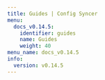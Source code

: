 ```yaml
---
title: Guides | Config Syncer
menu:
  docs_v0.14.5:
    identifier: guides
    name: Guides
    weight: 40
menu_name: docs_v0.14.5
info:
  version: v0.14.5
---
```


